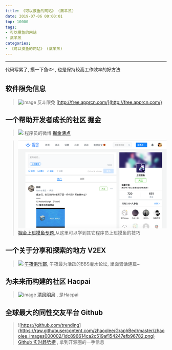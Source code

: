 ```yaml
---
title: 《可以摸鱼的网站》 (蒸羊羔)
date: 2019-07-06 00:00:01
top: 10000
tags: 
- 可以摸鱼的网站
- 蒸羊羔
categories:
- 《可以摸鱼的网站》 (蒸羊羔)
---
```


------

<!-- more -->


代码写累了, 摸一下鱼🐟 , 也是保持较高工作效率的好方法

## 软件限免信息

> ![image](https://user-images.githubusercontent.com/15868458/61191500-e61aa580-a6dd-11e9-96bd-224e07c70de5.png)
> 反斗限免 [http://free.apprcn.com/](http://free.apprcn.com/)






## 一个帮助开发者成长的社区 掘金

> ![](https://user-images.githubusercontent.com/15868458/61191331-b9658e80-a6db-11e9-9b7d-d4eb9fef0b87.png)
> 程序员的微博 [掘金沸点](https://juejin.im/pins/recommended) 


> ![掘金上班摸鱼专题](https://raw.githubusercontent.com/zhaoolee/GraphBed/master/zhaoolee_images000002/10bb6e0f3bd56c747360b4d4695ddcc7.png)
> [掘金上班摸鱼专题](https://juejin.im/topic/5c106be9092dcb2cc5de7257),从这里可以学到其它程序员上班摸鱼的技巧


## 一个关于分享和探索的地方 V2EX



> ![](https://user-images.githubusercontent.com/15868458/61180786-a3f65300-a64e-11e9-951d-33ebbe4f8c8e.png)
> [午夜俱乐部](https://www.v2ex.com/go/afterdark), 午夜最为活跃的BBS灌水论坛, 里面骚话连篇~ 

## 为未来而构建的社区 Hacpai



> ![image](https://user-images.githubusercontent.com/15868458/61191033-2c6d0600-a6d8-11e9-8a2e-32a11bc76dee.png)
> [清风明月](https://hacpai.com/watch/breezemoons) , 是Hacpai



## 全球最大的同性交友平台 Github

> ![https://github.com/trending](https://raw.githubusercontent.com/zhaoolee/GraphBed/master/zhaoolee_images000002/1dc896614ca2c519af154247efb96782.png)
> [Github 实时趋势榜](https://github.com/trending) , 拿到开源圈的一手信息



